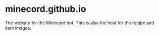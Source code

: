 # minecord.github.io
The website for the Minecord bot. This is also the host for the recipe and item images.
